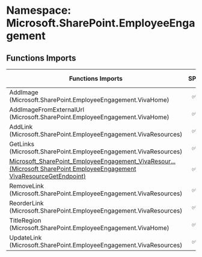 # Namespace: Microsoft.SharePoint.EmployeeEngagement

## Functions Imports

Functions Imports | SPO | SP 2019 | SP 2016 | SP 2013
----------|:---:|:-------:|:-------:|:-------:
AddImage (Microsoft.SharePoint.EmployeeEngagement.VivaHome) | ✅ | ❌ | ❌ | ❌
AddImageFromExternalUrl (Microsoft.SharePoint.EmployeeEngagement.VivaHome) | ✅ | ❌ | ❌ | ❌
AddLink (Microsoft.SharePoint.EmployeeEngagement.VivaResources) | ✅ | ❌ | ❌ | ❌
GetLinks (Microsoft.SharePoint.EmployeeEngagement.VivaResources) | ✅ | ❌ | ❌ | ❌
[<span title="Microsoft_SharePoint_EmployeeEngagement_VivaResourceGetEndpoint">Microsoft_SharePoint_EmployeeEngagement_VivaResour...</span> (Microsoft SharePoint EmployeeEngagement VivaResourceGetEndpoint)](./Functions/Microsoft_SharePoint_EmployeeEngagement_VivaResourceGetEndpoint.md) | ✅ | ❌ | ❌ | ❌
RemoveLink (Microsoft.SharePoint.EmployeeEngagement.VivaResources) | ✅ | ❌ | ❌ | ❌
ReorderLink (Microsoft.SharePoint.EmployeeEngagement.VivaResources) | ✅ | ❌ | ❌ | ❌
TitleRegion (Microsoft.SharePoint.EmployeeEngagement.VivaHome) | ✅ | ❌ | ❌ | ❌
UpdateLink (Microsoft.SharePoint.EmployeeEngagement.VivaResources) | ✅ | ❌ | ❌ | ❌